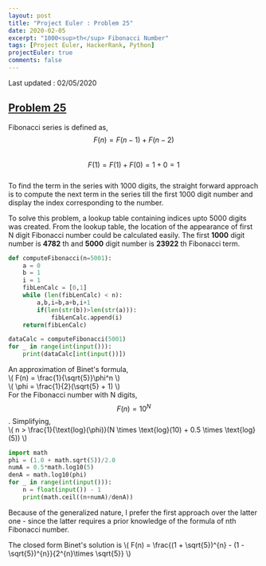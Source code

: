 ```yaml
---
layout: post
title: "Project Euler : Problem 25"
date: 2020-02-05
excerpt: "1000<sup>th</sup> Fibonacci Number"
tags: [Project Euler, HackerRank, Python]
projectEuler: true
comments: false
---
```

Last updated : 02/05/2020

## <a href="https://projecteuler.net/problem=25" target="_blank"> Problem 25 </a>
Fibonacci series is defined as, <br/>
$$ F(n) = F(n-1) + F(n-2) $$ <br/>
$$ F(1) = F(1) + F(0) = 1 + 0 = 1 $$ <br/>
To find the term in the series with 1000 digits, the straight forward approach is to
compute the next term in the series till the first 1000 digit number and display the
index corresponding to the number.

To solve this problem, a lookup table containing indices upto 5000 digits was created.
From the lookup table, the location of the appearance of first N digit Fibonacci number
could be calculated easily. The first **1000** digit number is **4782** th and **5000** digit number is **23922** th Fibonacci term.

```python
def computeFibonacci(n=5001):
    a = 0
    b = 1
    i = 1
    fibLenCalc = [0,1]
    while (len(fibLenCalc) < n):
        a,b,i=b,a+b,i+1
        if(len(str(b))>len(str(a))):
            fibLenCalc.append(i)
    return(fibLenCalc)

dataCalc = computeFibonacci(5001)
for _ in range(int(input())):
    print(dataCalc[int(input())])
```

An approximation of Binet's formula, <br/>
\\( F(n) = \frac{1}{\sqrt{5}}\phi^n \\) <br/>
\\( \phi = \frac{1}{2}(\sqrt{5} + 1) \\) <br/>
For the Fibonacci number with N digits, $$ F(n) = 10^{N} $$. Simplifying, <br/>
\\( n > \frac{1}{\text{log}(\phi)}(N \times \text{log}(10) + 0.5 \times \text{log}(5)) \\)

```python
import math
phi = (1.0 + math.sqrt(5))/2.0
numA = 0.5*math.log10(5)
denA = math.log10(phi)
for _ in range(int(input())):
    n = float(input()) - 1
    print(math.ceil((n+numA)/denA))
```

Because of the generalized nature, I prefer the first approach over the latter one - since the
latter requires a prior knowledge of the formula of nth Fibonacci number.

The closed form Binet's solution is
\\( F(n) = \frac{(1 + \sqrt{5})^{n} - (1 - \sqrt{5})^{n}}{2^{n}\times \sqrt{5}} \\)
